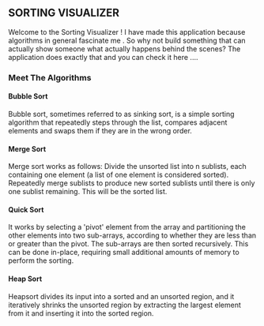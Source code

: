 ## SORTING VISUALIZER ##
Welcome to the Sorting Visualizer ! I have made this application because algorithms in general fascinate me . So why not build something that can actually show someone what actually happens behind the scenes?
The application does exactly that and you can check it here ....

### Meet The Algorithms ###

#### Bubble Sort #### 
Bubble sort, sometimes referred to as sinking sort, is a simple sorting algorithm that repeatedly steps through the list, compares adjacent elements and swaps them if they are in the wrong order.

#### Merge Sort #### 
Merge sort works as follows:
Divide the unsorted list into n sublists, each containing one element (a list of one element is considered sorted).
Repeatedly merge sublists to produce new sorted sublists until there is only one sublist remaining. This will be the sorted list.

#### Quick Sort #### 
It works by selecting a 'pivot' element from the array and partitioning the other elements into two sub-arrays, according to whether they are less than or greater than the pivot. The sub-arrays are then sorted recursively. This can be done in-place, requiring small additional amounts of memory to perform the sorting.

#### Heap Sort #### 
Heapsort divides its input into a sorted and an unsorted region, and it iteratively shrinks the unsorted region by extracting the largest element from it and inserting it into the sorted region.
